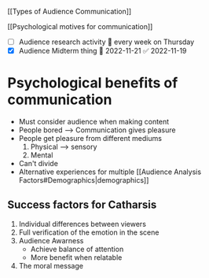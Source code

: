 [[Types of Audience Communication]]

[[Psychological motives for communication]]
- [ ] Audience research activity 🔁 every week on Thursday 
- [x] Audience Midterm thing 📅 2022-11-21 ✅ 2022-11-19
# Psychological benefits of communication
- Must consider audience when making content
- People bored --> Communication gives pleasure
- People get pleasure from different mediums
  1. Physical --> sensory
  2. Mental
- Can't divide 
- Alternative experiences for multiple [[Audience Analysis Factors#Demographics|demographics]]

## Success factors for Catharsis
1. Individual differences between viewers
2. Full verification of the emotion in the scene
3. Audience Awarness
   - Achieve balance of attention
   - More benefit when relatable
4. The moral message